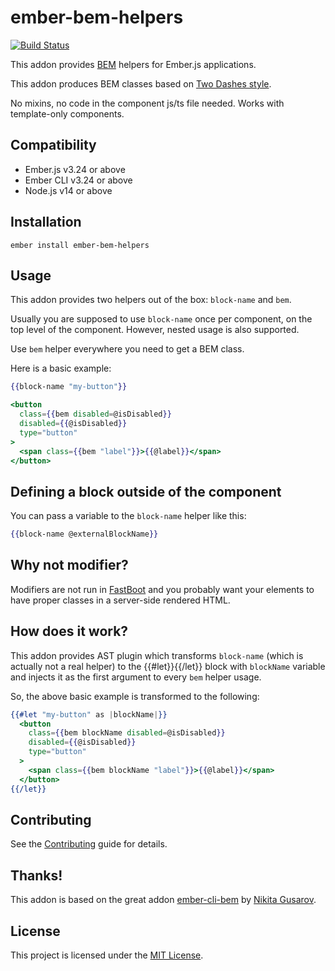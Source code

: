# ember-bem-helpers

<a href="https://github.com/retailnext/ember-bem-helpers/actions"><img alt="Build Status" src="https://github.com/retailnext/ember-bem-helpers/workflows/CI/badge.svg"></a>

This addon provides [BEM](https://en.bem.info/) helpers for Ember.js applications.

This addon produces BEM classes based on [Two Dashes style](https://en.bem.info/methodology/naming-convention/#two-dashes-style).

No mixins, no code in the component js/ts file needed. Works with template-only components.


## Compatibility

* Ember.js v3.24 or above
* Ember CLI v3.24 or above
* Node.js v14 or above


## Installation

```
ember install ember-bem-helpers
```


## Usage

This addon provides two helpers out of the box: `block-name` and `bem`.

Usually you are supposed to use `block-name` once per component, on the top level of the component. However, nested usage is also supported.

Use `bem` helper everywhere you need to get a BEM class.

Here is a basic example:

```hbs
{{block-name "my-button"}}

<button
  class={{bem disabled=@isDisabled}}
  disabled={{@isDisabled}}
  type="button"
>
  <span class={{bem "label"}}>{{@label}}</span>
</button>
```


## Defining a block outside of the component

You can pass a variable to the `block-name` helper like this:

```hbs
{{block-name @externalBlockName}}
```

## Why not modifier?

Modifiers are not run in [FastBoot](http://www.ember-fastboot.com/) and you probably want your elements to have proper classes in a server-side rendered HTML.


## How does it work?

This addon provides AST plugin which transforms `block-name` (which is actually not a real helper) to the {{#let}}{{/let}} block with `blockName` variable and injects it as the first argument to every `bem` helper usage.

So, the above basic example is transformed to the following:

```hbs
{{#let "my-button" as |blockName|}}
  <button
    class={{bem blockName disabled=@isDisabled}}
    disabled={{@isDisabled}}
    type="button"
  >
    <span class={{bem blockName "label"}}>{{@label}}</span>
  </button>
{{/let}}
```


## Contributing

See the [Contributing](CONTRIBUTING.md) guide for details.


## Thanks!

This addon is based on the great addon [ember-cli-bem](https://github.com/nikityy/ember-cli-bem) by [Nikita Gusarov](https://github.com/nikityy).


## License

This project is licensed under the [MIT License](LICENSE.md).
